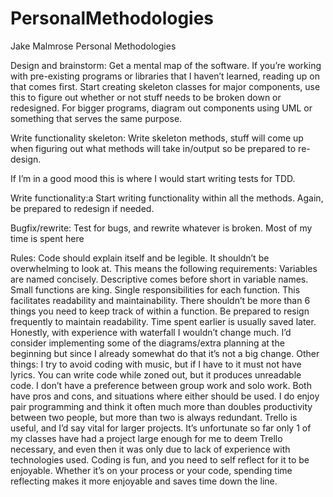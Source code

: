 # PersonalMethodologies
Jake Malmrose
Personal Methodologies

Design and brainstorm:
Get a mental map of the software. If you’re working with pre-existing programs or libraries that I haven’t learned, reading up on that comes first.
Start creating skeleton classes for major components, use this to figure out whether or not stuff needs to be broken down or redesigned.
For bigger programs, diagram out components using UML or something that serves the same purpose.

Write functionality skeleton:
Write skeleton methods, stuff will come up when figuring out what methods will take in/output so be prepared to re-design.

If I’m in a good mood this is where I would start writing tests for TDD.

Write functionality:a
Start writing functionality within all the methods. Again, be prepared to redesign if needed.

Bugfix/rewrite:
Test for bugs, and rewrite whatever is broken. Most of my time is spent here

Rules:
Code should explain itself and be legible. It shouldn’t be overwhelming to look at. This means the following requirements:
Variables are named concisely. Descriptive comes before short in variable names.
Small functions are king. Single responsibilities for each function. This facilitates readability and maintainability.
There shouldn’t be more than 6 things you need to keep track of within a function.
Be prepared to resign frequently to maintain readability. Time spent earlier is usually saved later.
Honestly, with experience with waterfall I wouldn’t change much. I’d consider implementing some of the diagrams/extra planning at the beginning but since I already somewhat do that it’s not a big change.
Other things:
I try to avoid coding with music, but if I have to it must not have lyrics. You can write code while zoned out, but it produces unreadable code.
I don’t have a preference between group work and solo work. Both have pros and cons, and situations where either should be used. I do enjoy pair programming and think it often much more than doubles productivity between two people, but more than two is always redundant.
Trello is useful, and I’d say vital for larger projects. It’s unfortunate so far only 1 of my classes have had a project large enough for me to deem Trello necessary, and even then it was only due to lack of experience with technologies used.
Coding is fun, and you need to self reflect for it to be enjoyable. Whether it’s on your process or your code, spending time reflecting makes it more enjoyable and saves time down the line.
